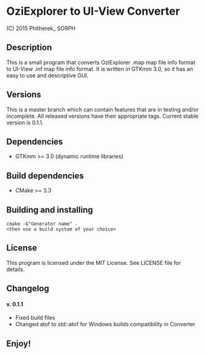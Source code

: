 # OziExplorer to UI-View Converter
(C) 2015 Phitherek_ SO9PH

## Description

This is a small program that converts OziExplorer .map map file info format to UI-View .inf map file info format. It is written in GTKmm 3.0, so it has an easy to use and descriptive GUI.

## Versions

This is a master branch which can contain features that are in testing and/or incomplete. All released versions have their appropriate tags. Current stable version is 0.1.1.

## Dependencies

* GTKmm >= 3.0 (dynamic runtime libraries)

## Build dependencies

* CMake >= 3.3

## Building and installing

```
cmake -G"Generator name" .
<then use a build system of your choice>
```

## License

This program is licensed under the MIT License. See LICENSE file for details.

## Changelog

#### v. 0.1.1

* Fixed build files
* Changed atof to std::atof for Windows builds compatibility in Converter

## Enjoy!